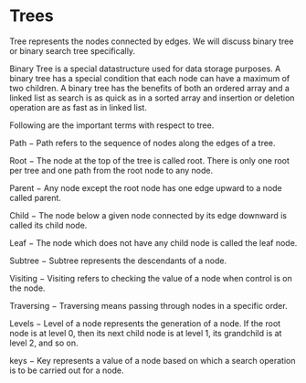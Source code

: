 # Trees
Tree represents the nodes connected by edges. We will discuss binary tree or binary search tree specifically.

Binary Tree is a special datastructure used for data storage purposes. A binary tree has a special condition that each node can have a maximum of two children. A binary tree has the benefits of both an ordered array and a linked list as search is as quick as in a sorted array and insertion or deletion operation are as fast as in linked list.  

Following are the important terms with respect to tree.

Path − Path refers to the sequence of nodes along the edges of a tree.

Root − The node at the top of the tree is called root. There is only one root per tree and one path from the root node to any node.

Parent − Any node except the root node has one edge upward to a node called parent.

Child − The node below a given node connected by its edge downward is called its child node.

Leaf − The node which does not have any child node is called the leaf node.

Subtree − Subtree represents the descendants of a node.

Visiting − Visiting refers to checking the value of a node when control is on the node.

Traversing − Traversing means passing through nodes in a specific order.

Levels − Level of a node represents the generation of a node. If the root node is at level 0, then its next child node is at level 1, its grandchild is at level 2, and so on.

keys − Key represents a value of a node based on which a search operation is to be carried out for a node.